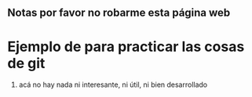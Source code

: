 ## Notas por favor no robarme esta página web

# Ejemplo de para practicar las cosas de git
1. acá no hay nada ni interesante, ni útil, ni bien desarrollado
